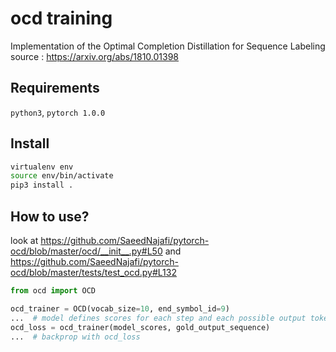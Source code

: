 # ocd training
Implementation of the Optimal Completion Distillation for Sequence Labeling </br>
source : https://arxiv.org/abs/1810.01398

## Requirements
`python3`, `pytorch 1.0.0`

## Install
```sh
virtualenv env
source env/bin/activate
pip3 install .
```
## How to use?
look at https://github.com/SaeedNajafi/pytorch-ocd/blob/master/ocd/__init__.py#L50
and </br>
https://github.com/SaeedNajafi/pytorch-ocd/blob/master/tests/test_ocd.py#L132
```python
from ocd import OCD

ocd_trainer = OCD(vocab_size=10, end_symbol_id=9)
...  # model defines scores for each step and each possible output token.
ocd_loss = ocd_trainer(model_scores, gold_output_sequence)
...  # backprop with ocd_loss
```

